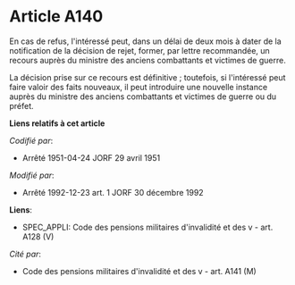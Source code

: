 # Article A140

En cas de refus, l'intéressé peut, dans un délai de deux mois à dater de la notification de la décision de rejet, former, par
lettre recommandée, un recours auprès du ministre des anciens combattants et victimes de guerre.

La décision prise sur ce recours est définitive ; toutefois, si l'intéressé peut faire valoir des faits nouveaux, il peut
introduire une nouvelle instance auprès du ministre des anciens combattants et victimes de guerre ou du préfet.

**Liens relatifs à cet article**

_Codifié par_:

  - Arrêté 1951-04-24 JORF 29 avril 1951

_Modifié par_:

  - Arrêté 1992-12-23 art. 1 JORF 30 décembre 1992

**Liens**:

  - SPEC_APPLI: Code des pensions militaires d'invalidité et des v - art. A128 (V)

_Cité par_:

  - Code des pensions militaires d'invalidité et des v - art. A141 (M)
